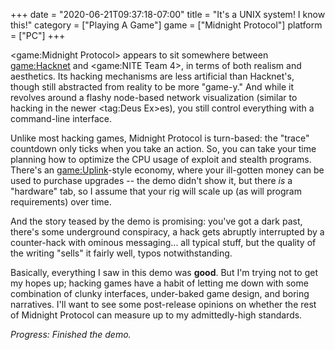 +++
date = "2020-06-21T09:37:18-07:00"
title = "It's a UNIX system! I know this!"
category = ["Playing A Game"]
game = ["Midnight Protocol"]
platform = ["PC"]
+++

<game:Midnight Protocol> appears to sit somewhere between <game:Hacknet> and <game:NITE Team 4>, in terms of both realism and aesthetics.  Its hacking mechanisms are less artificial than Hacknet's, though still abstracted from reality to be more "game-y."  And while it revolves around a flashy node-based network visualization (similar to hacking in the newer <tag:Deus Ex>es), you still control everything with a command-line interface.

Unlike most hacking games, Midnight Protocol is turn-based: the "trace" countdown only ticks when you take an action.  So, you can take your time planning how to optimize the CPU usage of exploit and stealth programs.  There's an <game:Uplink>-style economy, where your ill-gotten money can be used to purchase upgrades -- the demo didn't show it, but there <i>is</i> a "hardware" tab, so I assume that your rig will scale up (as will program requirements) over time.

And the story teased by the demo is promising: you've got a dark past, there's some underground conspiracy, a hack gets abruptly interrupted by a counter-hack with ominous messaging... all typical stuff, but the quality of the writing "sells" it fairly well, typos notwithstanding.

Basically, everything I saw in this demo was <b>good</b>.  But I'm trying not to get my hopes up; hacking games have a habit of letting me down with some combination of clunky interfaces, under-baked game design, and boring narratives.  I'll want to see some post-release opinions on whether the rest of Midnight Protocol can measure up to my admittedly-high standards.

<i>Progress: Finished the demo.</i>
